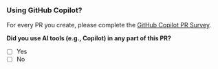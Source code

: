 ### Using GitHub Copilot?

For every PR you create, please complete the [GitHub Copilot PR Survey](https://forms.microsoft.com/r/WCVfYrb8sv).

**Did you use AI tools (e.g., Copilot) in any part of this PR?**
- [ ] Yes
- [ ] No
